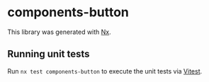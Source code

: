 # components-button

This library was generated with [Nx](https://nx.dev).

## Running unit tests

Run `nx test components-button` to execute the unit tests via [Vitest](https://vitest.dev/).
